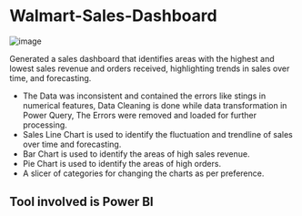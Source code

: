 # Walmart-Sales-Dashboard
![image](https://github.com/SyedShoeb149/Walmart-Sales-Dashboard/assets/112200757/d90dd774-c373-47f7-be9f-a71434b0da24)

Generated a sales dashboard that identifies areas with the highest and lowest sales revenue and orders received, highlighting trends in sales over time, and forecasting.
* The Data was inconsistent and contained the errors like stings in numerical features, Data Cleaning is done while data transformation in Power Query, The Errors were removed and loaded for further processing.  
* Sales Line Chart is used to identify the fluctuation and trendline of sales over time and forecasting.
* Bar Chart is used to identify the areas of high sales revenue.
* Pie Chart is used to identify the areas of high orders.
* A slicer of categories for changing the charts as per preference.
## Tool involved is Power BI
